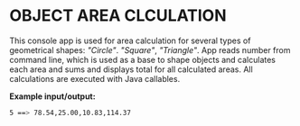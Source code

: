 **OBJECT AREA CLCULATION**
=========================


This console app is used for area calculation for several types of geometrical shapes: *"Circle"*. *"Square"*, *"Triangle"*. App reads number from command line, which is used as a base to shape objects and calculates each area and sums and displays total for all calculated areas. All calculations are executed with Java callables. 

**Example input/output:**

```bash
5 ==> 78.54,25.00,10.83,114.37
```

